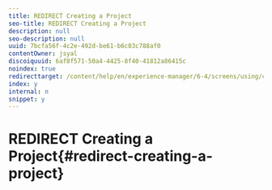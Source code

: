 ```yaml
---
title: REDIRECT Creating a Project
seo-title: REDIRECT Creating a Project
description: null
seo-description: null
uuid: 7bcfa56f-4c2e-492d-be61-b6c03c788af0
contentOwner: jsyal
discoiquuid: 6af8f571-50a4-4425-8f40-41812a86415c
noindex: true
redirecttarget: /content/help/en/experience-manager/6-4/screens/using/creating-a-screens-project
index: y
internal: n
snippet: y
---
```


# REDIRECT Creating a Project{#redirect-creating-a-project}


